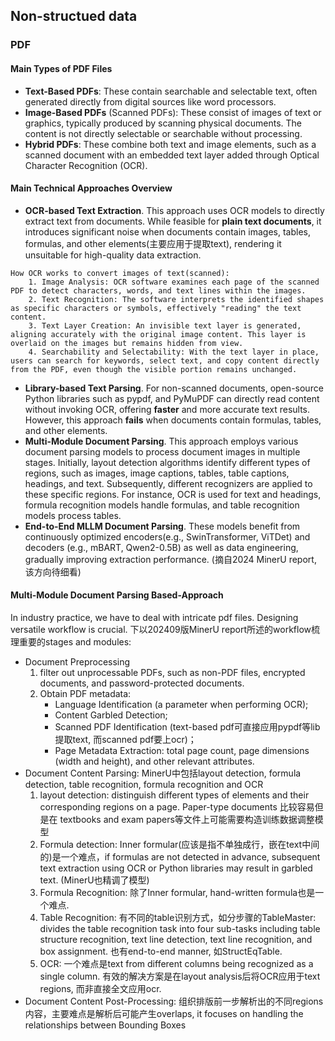 ## Non-structued data

### PDF

#### **Main Types of PDF Files**
* **Text-Based PDFs**: These contain searchable and selectable text, often generated directly from digital sources like word processors.
* **Image-Based PDFs** (Scanned PDFs): These consist of images of text or graphics, typically produced by scanning physical documents. The content is not directly selectable or searchable without processing.
* **Hybrid PDFs**: These combine both text and image elements, such as a scanned document with an embedded text layer added through Optical Character Recognition (OCR).

#### **Main Technical Approaches Overview**
* **OCR-based Text Extraction**. This approach uses OCR models to directly extract text from documents. While feasible for **plain text documents**, it introduces significant noise when documents contain images, tables, formulas, and other elements(主要应用于提取text), rendering it unsuitable for high-quality data extraction.
```
How OCR works to convert images of text(scanned):
    1. Image Analysis: OCR software examines each page of the scanned PDF to detect characters, words, and text lines within the images.
    2. Text Recognition: The software interprets the identified shapes as specific characters or symbols, effectively "reading" the text content.
    3. Text Layer Creation: An invisible text layer is generated, aligning accurately with the original image content. This layer is overlaid on the images but remains hidden from view.
    4. Searchability and Selectability: With the text layer in place, users can search for keywords, select text, and copy content directly from the PDF, even though the visible portion remains unchanged.
```
* **Library-based Text Parsing**. For non-scanned documents, open-source Python libraries such as pypdf, and PyMuPDF can directly read content without invoking OCR, offering **faster** and more accurate text results. However, this approach **fails** when documents contain formulas, tables, and other elements.
* **Multi-Module Document Parsing**. This approach employs various document parsing models to process document images in multiple stages. Initially, layout detection algorithms identify different types of regions, such as images, image captions, tables, table captions, headings, and text. Subsequently, different recognizers are applied to these specific regions. For instance, OCR is used for text and headings, formula recognition models handle formulas, and table recognition models process tables.
* **End-to-End MLLM Document Parsing**.  These models benefit from continuously optimized encoders(e.g., SwinTransformer, ViTDet) and decoders (e.g., mBART, Qwen2-0.5B) as well as data engineering, gradually improving extraction performance. (摘自2024 MinerU report, 该方向待细看)

#### **Multi-Module Document Parsing Based-Approach**
In industry practice, we have to deal with intricate pdf files. Designing versatile workflow is crucial. 下以202409版MinerU report所述的workflow梳理重要的stages and modules:
* Document Preprocessing
    1. filter out unprocessable PDFs, such as non-PDF files, encrypted documents, and password-protected documents.
    2. Obtain PDF metadata: 
        * Language Identification (a parameter when performing
OCR); 
        * Content Garbled Detection; 
        * Scanned PDF Identification (text-based pdf可直接应用pypdf等lib提取text, 而scanned pdf要上ocr)； 
        * Page Metadata Extraction: total page count, page dimensions (width and height), and other relevant attributes.
* Document Content Parsing: MinerU中包括layout detection, formula detection, table recognition, formula recognition and OCR
    1. layout detection: distinguish different types of elements and their corresponding regions on a page. Paper-type documents 比较容易但是在 textbooks and
exam papers等文件上可能需要构造训练数据调整模型
    2. Formula detection: Inner formular(应该是指不单独成行，嵌在text中间的)是一个难点，if formulas are not detected in advance, subsequent text extraction using OCR or Python libraries may result in garbled text. (MinerU也精调了模型)
    3. Formula Recognition: 除了Inner formular, hand-written formula也是一个难点.
    4. Table Recognition: 有不同的table识别方式，如分步骤的TableMaster: divides the table recognition task into four sub-tasks including table structure recognition, text line detection, text line recognition, and box assignment. 也有end-to-end manner, 如StructEqTable.
    5. OCR: 一个难点是text from different columns being recognized as a single column. 有效的解决方案是在layout analysis后将OCR应用于text regions, 而非直接全文应用ocr.
* Document Content Post-Processing: 组织排版前一步解析出的不同regions内容，主要难点是解析后可能产生overlaps, it focuses on handling the relationships between Bounding Boxes